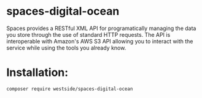 # spaces-digital-ocean

Spaces provides a RESTful XML API for programatically managing the data you store through the use of standard HTTP requests. The API is interoperable with Amazon's AWS S3 API allowing you to interact with the service while using the tools you already know.

# Installation:

```bash
composer require westside/spaces-digital-ocean
```
